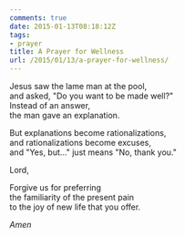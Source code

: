```yaml
---
comments: true
date: 2015-01-13T08:18:12Z
tags: 
- prayer
title: A Prayer for Wellness
url: /2015/01/13/a-prayer-for-wellness/
---
```


Jesus saw the lame man at the pool,  
and asked, "Do you want to be made well?"  
Instead of an answer,  
the man gave an explanation.  

But explanations become rationalizations,  
and rationalizations become excuses,  
and "Yes, but..." just means "No, thank you."  

Lord,  

Forgive us for preferring  
the familiarity of the present pain  
to the joy of new life that you offer.  

*Amen*

